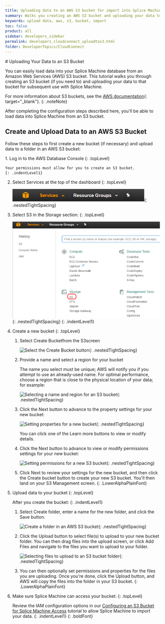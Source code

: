 ```yaml
---
title: Uploading data to an AWS S3 bucket for import into Splice Machine
summary: Walks you creating an AWS S3 bucket and uploading your data to that bucket.
keywords: upload data, aws, s3, bucket, import
toc: false
product: all
sidebar: developers_sidebar
permalink: developers_cloudconnect_uploadtos3.html
folder: DeveloperTopics/CloudConnect
---
```

<section>
<div class="TopicContent" data-swiftype-index="true" markdown="1">
# Uploading Your Data to an S3 Bucket

You can easily load data into your Splice Machine database from an
Amazon Web Services (AWS) S3 bucket. This tutorial walks you through
creating an S3 bucket (if you need to) and uploading your data to that
bucket for subsequent use with Splice Machine.

For more information about S3 buckets, see the [AWS documentation][1]{:
target="_blank"}.
{: .noteNote}

After completing the configuration steps described here, you'll be able
to load data into Splice Machine from an S3 bucket.

## Create and Upload Data to an AWS S3 Bucket

Follow these steps to first create a new bucket (if necessary) and
upload data to a folder in an AWS S3 bucket:

<div class="opsStepsList" markdown="1">
1.  Log in to the AWS Database Console
    {: .topLevel}

    Your permissions must allow for you to create an S3 bucket.
    {: .indentLevel1}

2.  Select <span class="ConsoleLink">Services</span> at the top of the
    dashboard
    {: .topLevel}

    ![](images/AWSServices.png){: .nestedTightSpacing}

3.  Select <span class="ConsoleLink">S3</span> in the <span
    class="ConsoleLink">Storage</span> section:
    {: .topLevel}

    ![](images/AWSSelectS3.png "Select the S3 service option"){:
    .nestedTightSpacing}
    {: .indentLevel1}

4.  Create a new bucket
    {: .topLevel}

    1.  Select <span class="ConsoleLink">Create Bucket</span>from the
        S3screen

        ![](images/AWSCreateBucket1.png "Select the Create Bucket
        button"){: .nestedTightSpacing}

    2.  Provide a name and select a region for your bucket

        The name you select must be unique; AWS will notify you if you
        attempt to use an already-used name. For optimal performance,
        choose a region that is close to the physical location of your
        data; for example:

        ![](images/AWSCreateBucket2.png "Selecting a name and region for
        an S3 bucket"){: .nestedTightSpacing}

    3.  Click the <span class="ConsoleLink">Next</span> button to
        advance to the property settings for your new bucket:

        ![](images/AWSBucketProps1.png "Setting properties for a new
        bucket"){: .nestedTightSpacing}

        You can click one of the <span class="ConsoleLink">Learn
        more</span> buttons to view or modify details.

    4.  Click the <span class="ConsoleLink">Next</span> button to
        advance to view or modify permissions settings for your new
        bucket:

        ![](images/AWSBucketPerms1.png "Setting permissions for a new S3
        bucket"){: .nestedTightSpacing}

    5.  Click <span class="ConsoleLink">Next</span> to review your
        settings for the new bucket, and then click the <span
        class="ConsoleLink">Create bucket</span> button to create your
        new S3 bucket. You'll then land on your S3 Management screen.
    {: .LowerAlphaPlainFont}

5.  Upload data to your bucket
    {: .topLevel}

    After you create the bucket:
    {: .indentLevel1}

    1.  Select <span class="ConsoleLink">Create folder</span>, enter a
        name for the new folder, and click the <span
        class="ConsoleLink">Save</span> button.

        ![](images/AWSCreateFolder.png "Create a folder in an AWS S3
        bucket"){: .nestedTightSpacing}

    2.  Click the <span class="ConsoleLink">Upload</span> button to
        select file(s) to upload to your new bucket folder. You can then
        drag files into the upload screen, or click <span
        class="ConsoleLink">Add Files</span> and navigate to the files
        you want to upload to your folder.

        ![](images/AWSUploadFiles.png "Selecting files to upload to an
        S3 bucket folder"){: .nestedTightSpacing}

    3.  You can then optionally set permissions and properties for the
        files you are uploading. Once you're done, click the Upload
        button, and AWS will copy the files into the folder in your S3
        bucket.
    {: .LowerAlphaPlainFont}

6.  Make sure Splice Machine can access your bucket:
    {: .topLevel}

    Review the IAM configuration options in our [Configuring an S3
    Bucket for Splice Machine Access](developers_cloudconnect_configures3.html)
    tutorial to allow Splice Machine to import your data.
    {: .indentLevel1}
{: .boldFont}

</div>
</div>
</section>



[1]: http://docs.aws.amazon.com/AmazonS3/latest/dev/UsingBucket.html
